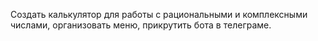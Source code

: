 Создать калькулятор для работы с рациональными и комплексными числами, организовать меню, прикрутить бота в телеграме.
